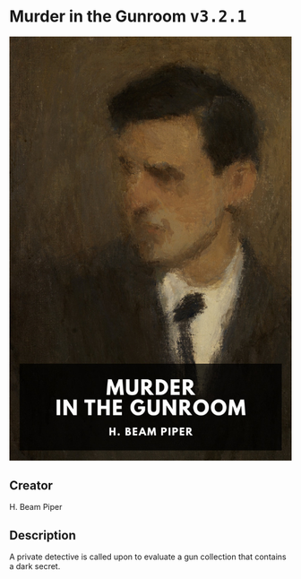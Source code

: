 
# Murder in the Gunroom <kbd>v3.2.1</kbd>

<center>
  <img src="./cover-1024.jpg"/>
</center>

## Creator
H. Beam Piper

## Description
A private detective is called upon to evaluate a gun collection that contains a dark secret.
